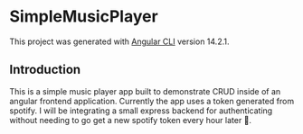 # SimpleMusicPlayer

This project was generated with [Angular CLI](https://github.com/angular/angular-cli) version 14.2.1.

## Introduction

This is a simple music player app built to demonstrate CRUD inside of an angular frontend application. Currently the app uses a token generated from spotify. I will be integrating a small express backend for authenticating without needing to go get a new spotify token every hour later 🙂.
